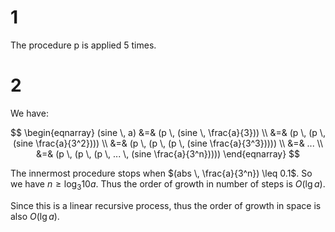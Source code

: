 # 1
The procedure p is applied 5 times.

# 2
We have:

$$
\begin{eqnarray}
(sine \, a) &=& (p \, (sine \, \frac{a}{3})) \\
&=& (p \, (p \, (sine \frac{a}{3^2}))) \\
&=& (p \, (p \, (p \, (sine \frac{a}{3^3})))) \\
&=& ... \\
&=& (p \, (p \, (p \, ... \, (sine \frac{a}{3^n}))))
\end{eqnarray}
$$

The innermost procedure stops when $(abs \, \frac{a}{3^n}) \leq 0.1$. So we have $n \geq \log_3{10a}$. Thus the order of growth in number of steps is $O(\lg{a})$. 

Since this is a linear recursive process, thus the order of growth in space is also $O(\lg{a})$.